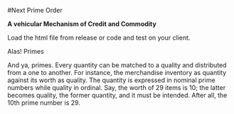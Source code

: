 #Next Prime Order

**A vehicular Mechanism of Credit and Commodity**

Load the html file from release or code and test on your client.

Alas! Primes

<quote> <p>And ya, primes. Every quantity can be matched to a quality and distributed from a one to another. For instance, the merchandise inventory as quantity against its worth as quality. The quantity is expressed in nominal prime numbers while quality in ordinal. Say, the worth of 29 items is 10; the latter becomes quality, the former quantity, and it must be intended. After all, the 10th prime number is 29.</p> </quote>
